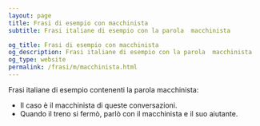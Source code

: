 ```yaml
---
layout: page
title: Frasi di esempio con macchinista 
subtitle: Frasi italiane di esempio con la parola  macchinista

og_title: Frasi di esempio con macchinista 
og_description: Frasi italiane di esempio con la parola  macchinista
og_type: website
permalink: /frasi/m/macchinista.html
---
```


Frasi italiane di esempio contenenti la parola macchinista:


- Il caso è il macchinista di queste conversazioni.
- Quando il treno si fermò, parlò con il macchinista e il suo aiutante.
